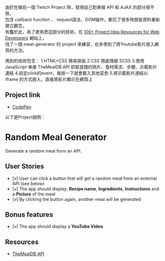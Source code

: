 由於在做前一個 Twitch Project 時，發現自己對串接 API 和 AJAX 的部分很不熟，   
包含 callback function 、 request語法、DOM操作，都花了很多時間查資料重新建立觀念。   
有鑑於此，為了更熟悉這部分的技術，在 [100+ Project Idea Resources for Web Developers](https://dev.to/asheeshh/100-project-ideas-web-developers-2fn8?ref=jonas.io) 網站上，   
找了一個 meal-generator 的 project 來練習，也多學到了將Youtube影片嵌入網頁的方法。

用到的技術包含：
1.HTML+CSS 簡易排版
2.CSS 預處理器 SCSS
3.使用 JavaScript 串接 TheMealDB API 抓取食譜的照片、食材需求、步驟、示範影片連結
4.設定click的event，每按一下就會載入其他菜色
5.將示範影片連結以 iframe 的方式嵌入，直接將影片顯示在網頁上



## Project link
- [CodePen](https://codepen.io/edward821220/full/KKQxLeW)

以下是Project說明：
# Random Meal Generator

Generate a random meal from an API.

## User Stories

- [v] User can click a button that will get a random meal from an external API (see below)
- [v] The app should display: **Recipe name**, **Ingredients**, **Instructions** and a **Picture** of the meal
- [v] By clicking the button again, another meal will be generated

## Bonus features

- [v] The app should display a **YouTube Video**

## Resources

- [TheMealDB API](https://www.themealdb.com)


